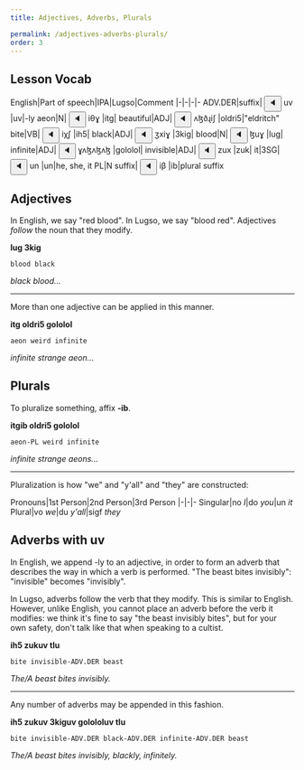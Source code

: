 ```yaml
---
title: Adjectives, Adverbs, Plurals

permalink: /adjectives-adverbs-plurals/
order: 3
---
```


## Lesson Vocab

English|Part of speech|IPA|Lugso|Comment
|-|-|-|-
ADV.DER|suffix|<span class='spoken'> <button class='speak' type='button' data-ipa='uv'>🔈</button> <span class='ipa'>uv</span> </span>|uv|-ly
aeon|N|<span class='spoken'> <button class='speak' type='button' data-ipa='iθɣ'>🔈</button> <span class='ipa'>iθɣ</span> </span>|itg|
beautiful|ADJ|<span class='spoken'> <button class='speak' type='button' data-ipa='ʌɮðɻiʃ'>🔈</button> <span class='ipa'>ʌɮðɻiʃ</span> </span>|oldri5|"eldritch"
bite|VB|<span class='spoken'> <button class='speak' type='button' data-ipa='iχʃ'>🔈</button> <span class='ipa'>iχʃ</span> </span>|ih5|
black|ADJ|<span class='spoken'> <button class='speak' type='button' data-ipa='ʒxiɣ'>🔈</button> <span class='ipa'>ʒxiɣ</span> </span>|3kig|
blood|N|<span class='spoken'> <button class='speak' type='button' data-ipa='ɮuɣ'>🔈</button> <span class='ipa'>ɮuɣ</span> </span>|lug|
infinite|ADJ|<span class='spoken'> <button class='speak' type='button' data-ipa='ɣʌɮʌɮʌɮ'>🔈</button> <span class='ipa'>ɣʌɮʌɮʌɮ</span> </span>|gololol|
invisible|ADJ|<span class='spoken'> <button class='speak' type='button' data-ipa='zux'>🔈</button> <span class='ipa'>zux</span> </span>|zuk|
it|3SG|<span class='spoken'> <button class='speak' type='button' data-ipa='un'>🔈</button> <span class='ipa'>un</span> </span>|un|he, she, it
PL|N suffix|<span class='spoken'> <button class='speak' type='button' data-ipa='iβ'>🔈</button> <span class='ipa'>iβ</span> </span>|ib|plural suffix

## Adjectives

In English, we say "red blood". In Lugso, we say "blood red". Adjectives _follow_ the noun that they modify.

**lug 3kig**

`blood black`

_black blood..._

---

More than one adjective can be applied in this manner.

**itg oldri5 gololol**

`aeon weird infinite`

_infinite strange aeon..._

## Plurals

To pluralize something, affix **-ib**.

**itgib oldri5 gololol**

`aeon-PL weird infinite`

_infinite strange aeons..._

---

Pluralization is how "we" and "y'all" and "they" are constructed:

Pronouns|1st Person|2nd Person|3rd Person
|-|-|-
Singular|no _I_|do _you_|un _it_
Plural|vo _we_|du _y'all_|sigf _they_

## Adverbs with uv

In English, we append -ly to an adjective, in order to form an adverb that describes the way in which a verb is performed. "The beast bites invisibly": "invisible" becomes "invisibly".

In Lugso, adverbs follow the verb that they modify. This is similar to English. However, unlike English, you cannot place an adverb before the verb it modifies: we think it's fine to say "the beast invisibly bites", but for your own safety, don't talk like that when speaking to a cultist.

**ih5 zukuv tlu**

`bite invisible-ADV.DER beast`

_The/A beast bites invisibly._

---

Any number of adverbs may be appended in this fashion.

**ih5 zukuv 3kiguv golololuv tlu**

`bite invisible-ADV.DER black-ADV.DER infinite-ADV.DER beast`

_The/A beast bites invisibly, blackly, infinitely._

